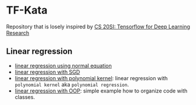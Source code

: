 # TF-Kata
Repository that is losely inspired by [CS 20SI: Tensorflow for Deep Learning Research](http://web.stanford.edu/class/cs20si/)

## Linear regression
* [linear regression using normal equation](./linear-regression-normal-equation.py)
* [linear regression with SGD](./linear-regression.py)
* [linear regression with polynomial kernel](./polynomial-regression.py): linear regression with `polynomial kernel` aka `polynomial regression`.
* [linear regression with OOP](./linear-regression-fancy.py): simple example how to organize code with classes. 
